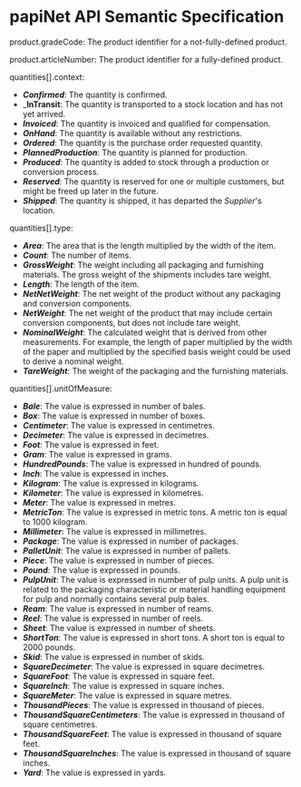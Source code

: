 <!-- papiNet materials are covered by the following copyright statements Copyright 2021-2024 papiNet G.I.E (papiNet). All rights reserved by the Copyright Owner under the laws of the United States, Belgium, the European Economic Community, and all states, domestic and foreign. -->

# papiNet API Semantic Specification

product.gradeCode: The product identifier for a not-fully-defined product.

product.articleNumber: The product identifier for a fully-defined product.

quantities[].context:

* _**Confirmed**_: The quantity is confirmed.
* _**InTransit**: The quantity is transported to a stock location and has not yet arrived.
* _**Invoiced**_: The quantity is invoiced and qualified for compensation.
* _**OnHand**_: The quantity is available without any restrictions.
* _**Ordered**_: The quantity is the purchase order requested quantity.
* _**PlannedProduction**_: The quantity is planned for production.
* _**Produced**_: The quantity is added to stock through a production or conversion process.
* _**Reserved**_: The quantity is reserved for one or multiple customers, but might be freed up later in the future.
* _**Shipped**_: The quantity is shipped, it has departed the _Supplier_'s location.

quantities[].type:

* _**Area**_: The area that is the length multiplied by the width of the item.
* _**Count**_: The number of items.
* _**GrossWeight**_: The weight including all packaging and furnishing materials. The gross weight of the shipments includes tare weight.
* _**Length**_: The length of the item.
* _**NetNetWeight**_: The net weight of the product without any packaging and conversion components.
* _**NetWeight**_: The net weight of the product that may include certain conversion components, but does not include tare weight.
* _**NominalWeight**_: The calculated weight that is derived from other measurements. For example, the length of paper multiplied by the width of the paper and multiplied by the specified basis weight could be used to derive a nominal weight.
* _**TareWeight**_: The weight of the packaging and the furnishing materials.

quantities[].unitOfMeasure:

* _**Bale**_: The value is expressed in number of bales.
* _**Box**_: The value is expressed in number of boxes.
* _**Centimeter**_: The value is expressed in centimetres.
* _**Decimeter**_: The value is expressed in decimetres.
* _**Foot**_: The value is expressed in feet.
* _**Gram**_: The value is expressed in grams.
* _**HundredPounds**_: The value is expressed in hundred of pounds.
* _**Inch**_: The value is expressed in inches.
* _**Kilogram**_: The value is expressed in kilograms.
* _**Kilometer**_: The value is expressed in kilometres.
* _**Meter**_: The value is expressed in metres.
* _**MetricTon**_: The value is expressed in metric tons. A metric ton is equal to 1000 kilogram.
* _**Millimeter**_: The value is expressed in millimetres.
* _**Package**_: The value is expressed in number of packages.
* _**PalletUnit**_: The value is expressed in number of pallets.
* _**Piece**_: The value is expressed in number of pieces.
* _**Pound**_: The value is expressed in pounds.
* _**PulpUnit**_: The value is expressed in number of pulp units. A pulp unit is related to the packaging characteristic or material handling equipment for pulp and normally contains several pulp bales.
* _**Ream**_: The value is expressed in number of reams.
* _**Reel**_: The value is expressed in number of reels.
* _**Sheet**_: The value is expressed in number of sheets.
* _**ShortTon**_: The value is expressed in short tons. A short ton is equal to 2000 pounds.
* _**Skid**_: The value is expressed in number of skids.
* _**SquareDecimeter**_: The value is expressed in square decimetres.
* _**SquareFoot**_: The value is expressed in square feet.
* _**SquareInch**_: The value is expressed in square inches.
* _**SquareMeter**_: The value is expressed in square metres.
* _**ThousandPieces**_: The value is expressed in thousand of pieces.
* _**ThousandSquareCentimeters**_: The value is expressed in thousand of square centimetres.
* _**ThousandSquareFeet**_: The value is expressed in thousand of square feet.
* _**ThousandSquareInches**_: The value is expressed in thousand of square inches.
* _**Yard**_: The value is expressed in yards.
